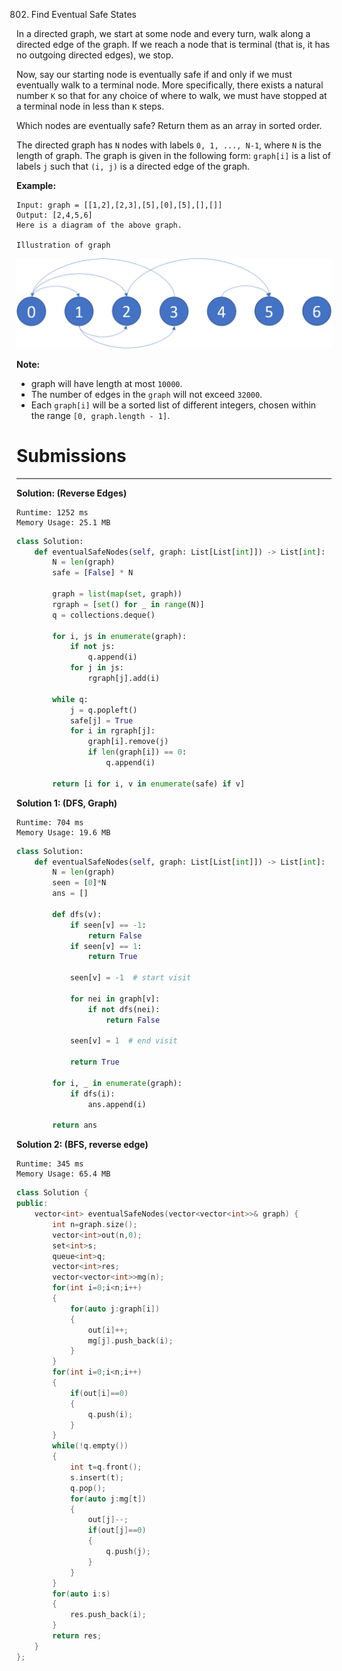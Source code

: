 802. Find Eventual Safe States

In a directed graph, we start at some node and every turn, walk along a directed edge of the graph.  If we reach a node that is terminal (that is, it has no outgoing directed edges), we stop.

Now, say our starting node is eventually safe if and only if we must eventually walk to a terminal node.  More specifically, there exists a natural number `K` so that for any choice of where to walk, we must have stopped at a terminal node in less than `K` steps.

Which nodes are eventually safe?  Return them as an array in sorted order.

The directed graph has `N` nodes with labels `0, 1, ..., N-1`, where `N` is the length of graph.  The graph is given in the following form: `graph[i]` is a list of labels `j` such that `(i, j)` is a directed edge of the graph.

**Example:**
```
Input: graph = [[1,2],[2,3],[5],[0],[5],[],[]]
Output: [2,4,5,6]
Here is a diagram of the above graph.

Illustration of graph
```
![802_picture1.png](img/802_picture1.png)

**Note:**

* graph will have length at most `10000`.
* The number of edges in the `graph` will not exceed `32000`.
* Each `graph[i]` will be a sorted list of different integers, chosen within the range `[0, graph.length - 1]`.

# Submissions
---
**Solution: (Reverse Edges)**
```
Runtime: 1252 ms
Memory Usage: 25.1 MB
```
```python
class Solution:
    def eventualSafeNodes(self, graph: List[List[int]]) -> List[int]:
        N = len(graph)
        safe = [False] * N

        graph = list(map(set, graph))
        rgraph = [set() for _ in range(N)]
        q = collections.deque()

        for i, js in enumerate(graph):
            if not js:
                q.append(i)
            for j in js:
                rgraph[j].add(i)

        while q:
            j = q.popleft()
            safe[j] = True
            for i in rgraph[j]:
                graph[i].remove(j)
                if len(graph[i]) == 0:
                    q.append(i)

        return [i for i, v in enumerate(safe) if v]
```

**Solution 1: (DFS, Graph)**
```
Runtime: 704 ms
Memory Usage: 19.6 MB
```
```python
class Solution:
    def eventualSafeNodes(self, graph: List[List[int]]) -> List[int]:
        N = len(graph)
        seen = [0]*N
        ans = []

        def dfs(v):
            if seen[v] == -1:
                return False
            if seen[v] == 1:
                return True
            
            seen[v] = -1  # start visit
            
            for nei in graph[v]:
                if not dfs(nei):
                    return False
                
            seen[v] = 1  # end visit
            
            return True
        
        for i, _ in enumerate(graph):
            if dfs(i):
                ans.append(i)
            
        return ans
```

**Solution 2: (BFS, reverse edge)**
```
Runtime: 345 ms
Memory Usage: 65.4 MB
```
```c++
class Solution {
public:
    vector<int> eventualSafeNodes(vector<vector<int>>& graph) {
        int n=graph.size();
        vector<int>out(n,0);
        set<int>s;
        queue<int>q;
        vector<int>res;
        vector<vector<int>>mg(n);
        for(int i=0;i<n;i++)
        {
            for(auto j:graph[i])
            {
                out[i]++;
                mg[j].push_back(i);
            }
        }
        for(int i=0;i<n;i++)
        {
            if(out[i]==0)
            {
                q.push(i);
            }
        }
        while(!q.empty())
        {
            int t=q.front();
            s.insert(t);
            q.pop();
            for(auto j:mg[t])
            {
                out[j]--;
                if(out[j]==0)
                {
                    q.push(j);
                }
            }
        }
        for(auto i:s)
        {
            res.push_back(i);
        }
        return res;
    }
};
```
